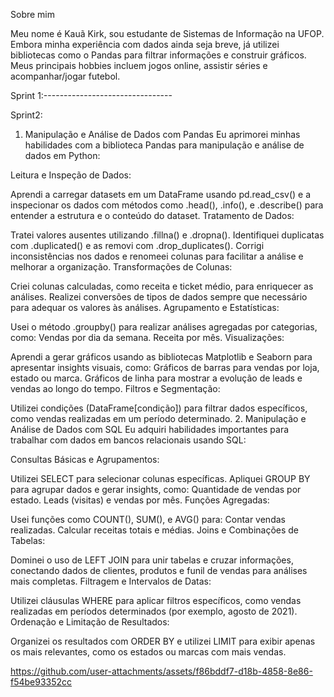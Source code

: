 Sobre mim


Meu nome é Kauã Kirk, sou estudante de Sistemas de Informação na UFOP. Embora minha experiência com dados ainda seja breve, já utilizei bibliotecas como o Pandas para filtrar informações e construir gráficos.
Meus principais hobbies incluem jogos online, assistir séries e acompanhar/jogar futebol.

Sprint 1:--------------------------------

Sprint2: 
1. Manipulação e Análise de Dados com Pandas
Eu aprimorei minhas habilidades com a biblioteca Pandas para manipulação e análise de dados em Python:

Leitura e Inspeção de Dados:

Aprendi a carregar datasets em um DataFrame usando pd.read_csv() e a inspecionar os dados com métodos como .head(), .info(), e .describe() para entender a estrutura e o conteúdo do dataset.
Tratamento de Dados:

Tratei valores ausentes utilizando .fillna() e .dropna().
Identifiquei duplicatas com .duplicated() e as removi com .drop_duplicates().
Corrigi inconsistências nos dados e renomeei colunas para facilitar a análise e melhorar a organização.
Transformações de Colunas:

Criei colunas calculadas, como receita e ticket médio, para enriquecer as análises.
Realizei conversões de tipos de dados sempre que necessário para adequar os valores às análises.
Agrupamento e Estatísticas:

Usei o método .groupby() para realizar análises agregadas por categorias, como:
Vendas por dia da semana.
Receita por mês.
Visualizações:

Aprendi a gerar gráficos usando as bibliotecas Matplotlib e Seaborn para apresentar insights visuais, como:
Gráficos de barras para vendas por loja, estado ou marca.
Gráficos de linha para mostrar a evolução de leads e vendas ao longo do tempo.
Filtros e Segmentação:

Utilizei condições (DataFrame[condição]) para filtrar dados específicos, como vendas realizadas em um período determinado.
2. Manipulação e Análise de Dados com SQL
Eu adquiri habilidades importantes para trabalhar com dados em bancos relacionais usando SQL:

Consultas Básicas e Agrupamentos:

Utilizei SELECT para selecionar colunas específicas.
Apliquei GROUP BY para agrupar dados e gerar insights, como:
Quantidade de vendas por estado.
Leads (visitas) e vendas por mês.
Funções Agregadas:

Usei funções como COUNT(), SUM(), e AVG() para:
Contar vendas realizadas.
Calcular receitas totais e médias.
Joins e Combinações de Tabelas:

Dominei o uso de LEFT JOIN para unir tabelas e cruzar informações, conectando dados de clientes, produtos e funil de vendas para análises mais completas.
Filtragem e Intervalos de Datas:

Utilizei cláusulas WHERE para aplicar filtros específicos, como vendas realizadas em períodos determinados (por exemplo, agosto de 2021).
Ordenação e Limitação de Resultados:

Organizei os resultados com ORDER BY e utilizei LIMIT para exibir apenas os mais relevantes, como os estados ou marcas com mais vendas.







https://github.com/user-attachments/assets/f86bddf7-d18b-4858-8e86-f54be93352cc






